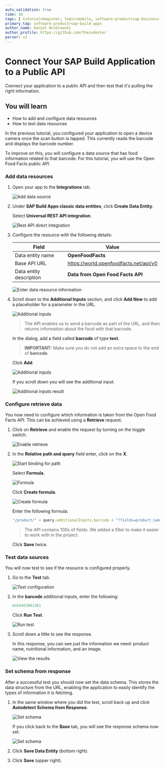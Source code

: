 ```yaml
---
auto_validation: true
time: 10
tags: [ tutorial>beginner, topic>mobile, software-product>sap-business-technology-platform]
primary_tag: software-product>sap-build-apps
author_name: Daniel Wroblewski
author_profile: https://github.com/thecodester
parser: v2
---
```

  
# Connect Your SAP Build Application to a Public API
<!-- description --> Connect your application to a public API and then test that it's pulling the right information.

## You will learn
  - How to add and configure data resources
  - How to test data resources

In the previous tutorial, you configured your application to open a device camera once the scan button is tapped. This currently reads the barcode and displays the barcode number.

To improve on this, you will configure a data source that has food information related to that barcode. For this tutorial, you will use the Open Food Facts public API.


### Add data resources


1. Open your app to the **Integrations** tab.
   
    ![Add data source](add_data_source.png)

2. Under **SAP Build Apps classic data entities**, click **Create Data Entity**.

    Select **Universal REST API integration**.

    ![Rest API direct integration](add_data_resource.png)

3. Configure the resource with the following details:

    | Field | Value |
    |-------|-------|
    | Data entity name | **OpenFoodFacts** |
    | Base API URL | <https://world.openfoodfacts.net/api/v0> |
    | Data entity description | **Data from Open Food Facts API** |

    ![Enter data resource information](Enter_data_resource.png)

4. Scroll down to the **Additional Inputs** section, and click **Add New** to add a placeholder for a parameter in the URL.

    ![Additional inputs](additional-inputs1.png)

    >The API enables us to send a barcode as part of the URL, and then returns information about the food with that barcode.

    In the dialog, add a field called **barcode** of type **text**. 
    
    >**IMPORTANT:** Make sure you do not add an extra space to the end of **barcode**.

    Click **Add**.

    ![Additional inputs](additional-inputs2.png)

    If you scroll down you will see the additional input.

    ![Additional inputs result](additional-inputs3.png)





### Configure retrieve data
You now need to configure which information is taken from the Open Food Facts API. This can be achieved using a **Retrieve** request.

1. Click on **Retrieve** and enable the request by turning on the toggle switch.

    ![Enable retrieve](configure1.png)

3. In the **Relative path and query** field enter, click on the **X**.

    ![Start binding for path](configure2.png)

    Select **Formula**.

    ![Formula](configure3.png)

    Click **Create formula**.

    ![Create formula](configure4.png)

    Enter the following formula:

    ```JavaScript
    "/product/" + query.additionalInputs.barcode + "?fields=product_name,nutriments,image_front_url"
    ```

    >The API contains 100s of fields. We added a filter to make it easier to work with in the project. 

    Click **Save** twice.






### Test data sources
You will now test to see if the resource is configured properly.

1. Go to the **Test** tab.

    ![Test configuration](test1.png)

2. In the **barcode** additional inputs,  enter the following:

    ```JavaScript
    6416453061361
    ```

    Click **Run Test**.

    ![Run test](test2.png)

3. Scroll down a little to see the response.

    In this response, you can see just the information we need: product name, nutritional information, and an image. 

    ![View the results](test_results.png)

 

 

### Set schema from response

After a successful test you should now set the data schema. This stores the data structure from the URL, enabling the application to easily identify the types of information it is fetching.

1. In the same window where you did the test, scroll back up and click **Autodetect Schema from Response**.

    ![Set schema](set_schema.png)

    If you click back to the **Base** tab, you will see the response schema now set.

    ![Set schema](set_schema2.png)

2. Click **Save Data Entity** (bottom right).

3. Click **Save** (upper right).



